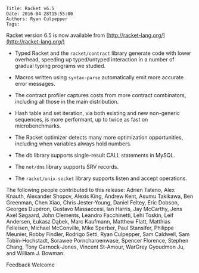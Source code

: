     Title: Racket v6.5
    Date: 2016-04-28T15:55:00
    Authors: Ryan Culpepper
    Tags:

Racket version 6.5 is now available from [http://racket-lang.org/](http://racket-lang.org/)

* Typed Racket and the `racket/contract` library generate code with lower overhead, speeding up typed/untyped interaction in a number of gradual typing programs we studied.

* Macros written using `syntax-parse` automatically emit more accurate error messages.

* The contract profiler captures costs from more contract combinators, including all those in the main distribution.

* Hash table and set iteration, via both existing and new non-generic sequences, is more performant, up to twice as fast on microbenchmarks.

* The Racket optimizer detects many more optimization opportunities, including when variables always hold numbers.

* The db library supports single-result CALL statements in MySQL.

* The `net/dns` library supports SRV records.

* The `racket/unix-socket` library supports listen and accept operations.

The following people contributed to this release:
Adrien Tateno, Alex Knauth, Alexander Shopov, Alexis King, Andrew Kent, Asumu Takikawa, Ben Greenman, Chen Xiao, Chris Jester-Young, Daniel Feltey, Eric Dobson, Georges Dupéron, Gustavo Massaccesi, Ian Harris, Jay McCarthy, Jens Axel Søgaard, John Clements, Leandro Facchinetti, Lehi Toskin, Leif Andersen, Łukasz Dąbek, Marc Kaufmann, Matthew Flatt, Matthias Felleisen, Michael McConville, Mike Sperber, Paul Stansifer, Philippe Meunier, Robby Findler, Rodrigo Setti, Ryan Culpepper, Sam Caldwell, Sam Tobin-Hochstadt, Sorawee Porncharoenwase, Spencer Florence, Stephen Chang, Tony Garnock-Jones, Vincent St-Amour, WarGrey Gyoudmon Ju, and William J. Bowman.

Feedback Welcome

